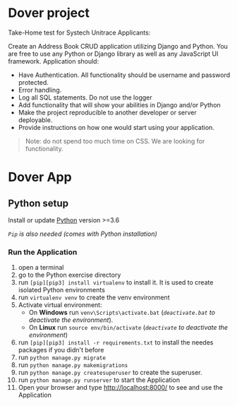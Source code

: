 # Dover project

Take-Home test for Systech Unitrace Applicants:

Create an Address Book CRUD application utilizing Django and Python. You are free to use any Python or Django library as well as any JavaScript UI framework. Application should:

* Have Authentication. All functionality should be username and password protected.
* Error handling. 
* Log all SQL statements. Do not use the logger
* Add functionality that will show your abilities in Django and/or Python
* Make the project reproducible to another developer or server deployable. 
* Provide instructions on how one would start using your application.

> Note: do not spend too much time on CSS. We are looking for functionality.


# Dover App

## Python setup

Install or update [Python](https://www.python.org/downloads/) version >=3.6

*`Pip` is also needed (comes with Python installation)*

### Run the Application

1. open a terminal
2. go to the Python exercise directory
3. run `[pip][pip3] install virtualenv` to install it. It is used to create isolated Python environments
4. run `virtualenv venv` to create the venv environment
5. Activate virtual environment:
   - On **Windows** run `venv\Scripts\activate.bat`  (*`deactivate.bat` to deactivate the environment*).
   - On **Linux** run `source env/bin/activate`      (*`deactivate` to deactivate the environment*)
6. run `[pip][pip3] install -r requirements.txt` to install the needes packages if you didn't before
7. run `python manage.py migrate`
8. run `python manage.py makemigrations`
9. run `python manage.py createsuperuser` to create the superuser.
10. run `python manage.py runserver` to start the Application
11. Open your browser and type [http://localhost:8000/](http://localhost:8000/) to see and use the Application
